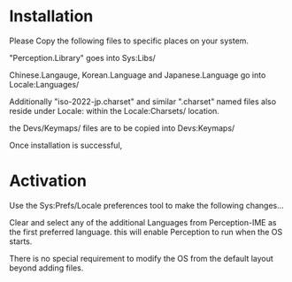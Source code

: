 # Installation

Please Copy the following files to specific places on your system.

"Perception.Library" goes into Sys:Libs/

Chinese.Langauge, Korean.Language and Japanese.Language go into Locale:Languages/

Additionally "iso-2022-jp.charset" and similar ".charset" named files also reside under Locale:
  within the Locale:Charsets/ location.

the Devs/Keymaps/ files are to be copied into Devs:Keymaps/

Once installation is successful,

# Activation

Use the Sys:Prefs/Locale preferences tool to make the following changes...

  Clear and select any of the additional Languages from Perception-IME as the first preferred language.
   this will enable Perception to run when the OS starts.

There is no special requirement to modify the OS from the default layout beyond adding files.
